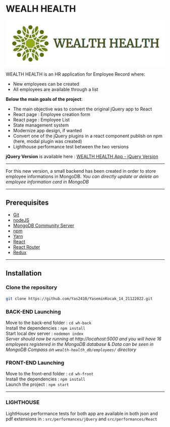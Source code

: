 # WEALH HEALTH

![Wealth Health logo](/wh-front/src/assets/wh-logo-txt.png)

WEALTH HEALTH is an HR application for Employee Record where:

- New employees can be created
- All employees are available through a list

**Below the main goals of the project**:

- The main objective was to convert the original jQuery app to React
- React page : Employee creation form
- React page : Employee List
- State management system
- Modernize app design, if wanted
- Convert one of the jQuery plugins in a react component publish on npm (here, modal plugin was created)
- Lighthouse performance test between the two versions

**jQuery Version** is available here : [WEALTH HEALTH App - jQuery Version ](https://github.com/OpenClassrooms-Student-Center/P12_Front-end)

---

For this new version, a small backend has been created in order to store employee informations in MongoDB.
_You can directly update or delete an employee information card in MongoDB_

---

## Prerequisites

- [Git](https://git-scm.com/)
- [nodeJS](https://nodejs.org/en/)
- [MongoDB Community Server](https://www.mongodb.com/try/download/community)
- [npm](https://www.npmjs.com/)
- [Yarn](https://yarnpkg.com/)
- [React](https://fr.reactjs.org/)
- [React Router](https://reactrouter.com/)
- [Redux](https://redux.js.org/)

---

## Installation

### Clone the repository

```sh
git clone https://github.com/Yas2410/YaseminKocak_14_21122022.git
```

### BACK-END Launching

Move to the back-end folder : `cd wh-back`  
Install the dependencies : `npm install`  
Start local dev server : `nodemon index`  
_Server should now be running at http://locahost:5000 and you will have 16 employees registered in the MongoDB database_
& _Data can be seen in MongoDB Compass on `wealth-health_db/employees/` directory_

### FRONT-END Launching

Move to the front-end folder : `cd wh-front`  
Install the dependencies : `npm install`  
Launch the project : `npm start`

---

### LIGHTHOUSE

LightHouse performance tests for both app are available in both json and pdf extensions in :
`src/performances/jQuery` and `src/performances/React`
